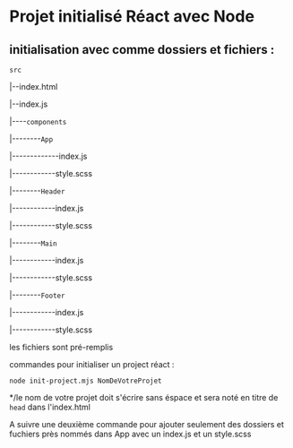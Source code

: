 # Projet initialisé Réact avec Node


## initialisation avec comme dossiers et fichiers :

``src``

|--index.html

|--index.js

|----``components``

|--------``App``

|-------------index.js

|------------style.scss

|--------``Header``

|------------index.js

|------------style.scss

|--------``Main``

|------------index.js

|------------style.scss

|--------``Footer``

|------------index.js

|------------style.scss


les fichiers sont pré-remplis 

commandes pour initialiser un project réact : 

``node init-project.mjs NomDeVotreProjet``

*/le nom de votre projet doit s'écrire sans éspace et sera noté en titre de ``head`` dans l'index.html

A suivre une deuxième commande pour ajouter seulement des dossiers et fuchiers près nommés dans App avec un index.js et un style.scss
